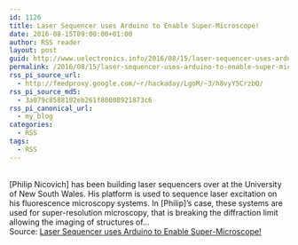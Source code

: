 ```yaml
---
id: 1126
title: Laser Sequencer uses Arduino to Enable Super-Microscope!
date: 2016-08-15T09:00:00+01:00
author: RSS reader
layout: post
guid: http://www.uelectronics.info/2016/08/15/laser-sequencer-uses-arduino-to-enable-super-microscope/
permalink: /2016/08/15/laser-sequencer-uses-arduino-to-enable-super-microscope/
rss_pi_source_url:
  - http://feedproxy.google.com/~r/hackaday/LgoM/~3/h8vyY5CrzbQ/
rss_pi_source_md5:
  - 3a079c8588102eb261f80008921873c6
rss_pi_canonical_url:
  - my_blog
categories:
  - RSS
tags:
  - RSS
---
```

&#013;  
[Philip Nicovich] has been building laser sequencers over at the University of New South Wales. His platform is used to sequence laser excitation on his fluorescence microscopy systems. In [Philip]’s case, these systems are used for super-resolution microscopy, that is breaking the diffraction limit allowing the imaging of structures of…&#013;  
Source: <a href="http://feedproxy.google.com/~r/hackaday/LgoM/~3/h8vyY5CrzbQ/" target="_blank">Laser Sequencer uses Arduino to Enable Super-Microscope!</a>